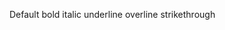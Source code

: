<Anno>Default</Anno>
<Anno bold>bold</Anno>
<Anno italic>italic</Anno>
<Anno underline>underline</Anno>
<Anno overline>overline</Anno>
<Anno strikethrough>strikethrough</Anno>